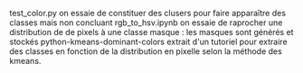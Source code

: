


test_color.py on essaie de constituer des clusers pour faire apparaître des classes mais non concluant
rgb_to_hsv.ipynb on essaie de raprocher une distribution de de pixels à une classe 
masque : les masques sont générés et stockés
python-kmeans-dominant-colors extrait d'un tutoriel pour extraire des classes en fonction de la distribution en pixelle selon la méthode des kmeans. 
